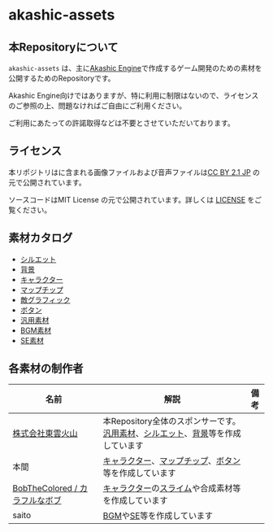 # akashic-assets

## 本Repositoryについて

`akashic-assets` は、主に[Akashic Engine](https://akashic-games.github.io/)で作成するゲーム開発のための素材を公開するためのRepositoryです。

Akashic Engine向けではありますが、特に利用に制限はないので、ライセンスのご参照の上、問題なければご自由にご利用ください。

ご利用にあたっての許諾取得などは不要とさせていただいております。

## ライセンス

本リポジトリはに含まれる画像ファイルおよび音声ファイルは[CC BY 2.1 JP](https://creativecommons.org/licenses/by/2.1/jp/) の元で公開されています。

ソースコードはMIT License の元で公開されています。詳しくは [LICENSE](./LICENSE) をご覧ください。

## 素材カタログ

- [シルエット](./silhouette/README.md)
- [背景](./bg/README.md)
- [キャラクター](./characters/README.md)
- [マップチップ](./chips/README.md)
- [敵グラフィック](./enemies/README.md)
- [ボタン](./buttons/README.md)
- [汎用素材](./common/README.md)
- [BGM素材](./audio/bgm/README.md)
- [SE素材](./audio/se/README.md)

## 各素材の制作者

|名前|解説|備考|
|----|----|----|
|[株式会社東雲火山](https://shinonomekazan.com/)|本Repository全体のスポンサーです。[汎用素材](./common)、[シルエット](./silhouette)、[背景](./bg/)等を作成しています||
|本間|[キャラクター](./characters/)、[マップチップ](./chips/)、[ボタン](./buttons/)等を作成しています||
|[BobTheColored / カラフルなボブ](https://bobthecolored.studio.site/Home)|[キャラクター](./characters/)の[スライム](./characters/slime.png)や合成素材等を作成しています||
|saito|[BGM](./audio/bgm/)や[SE](./audio/se/)等を作成しています|
